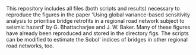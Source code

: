 This repository includes all files (both scripts and results) necessary to reproduce the figures in the paper 'Using global variance-based sensitivity analysis to prioritise bridge retrofits in a regional road network subject to seismic hazard' by G. Bhattacharjee and J. W. Baker. Many of these figures have already been reproduced and stored in the directory figs. The scripts can be modified to estimate the Sobol' indices of bridges in other regional road networks, too. 
